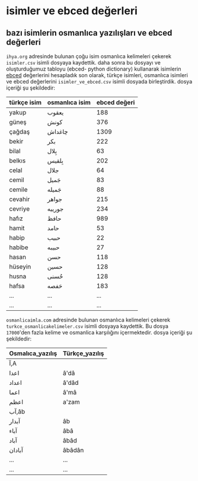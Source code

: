 # isimler ve ebced değerleri
## bazı isimlerin osmanlıca yazılışları ve ebced değerleri

```ihya.org``` adresinde bulunan çoğu isim osmanlıca kelimeleri çekerek ```isimler.csv```  isimli dosyaya kaydettik.
daha sonra bu dosyayı ve oluşturduğumuz tabloyu (ebced- python dictionary) kullanarak isimlerin [ebced](https://tr.wikipedia.org/wiki/Ebced_hesab%C4%B1) değerlerini hesapladık
son olarak, türkçe isimleri, osmanlıca isimleri ve ebced değerlerini  ```isimler_ve_ebced.csv``` isimli dosyada birleştirdik.
dosya içeriği şu şekildedir:

|türkçe isim|osmanlıca isim|ebced değeri|
| ------ | ------ | ------ |
|yakup| یعقوب|188|
|güneş| كونش|376|
|çağdaş| چاغداش|1309|
|bekir| بكر|222|
|bilal| بِلال|63|
|belkıs| بِلقیس|202|
|celal| جلال|64|
|cemil| جَمیل|83|
|cemile| جَمیله|88|
|cevahir| جواهر|215|
|cevriye| جورييه|234|
|hafız| حافظ|989|
|hamit| حامد|53|
|habip| حبیب|22|
|habibe| حبیبه|27|
|hasan| حسن|118|
|hüseyin| حسین|128|
|husna| حُسنی|128|
|hafsa| حَفصه|183|
|...| ...|...|
|...| ...|...|


```osmanlicaimla.com``` adresinde bulunan osmanlıca kelimeleri çekerek ```turkce_osmanlicakelimeler.csv```  isimli dosyaya kaydettik.
Bu dosya ```17000```'den fazla kelime ve osmanlica karşılığını içermektedir. dosya içeriği şu şekildedir:


|Osmalıca_yazılış|Türkçe_yazılış|
| ------ | ------ |
|آ,A|
|اعدا|â'dâ|
|اعداد|â'dâd|
|اعما|â'mâ|
|اعظم|a'zam|
|آب,âb|
|آبدار|âb|
|آباء|âbâ|
|آباد|âbâd|
|آبادان|âbâdân|
|...| ...|...|
|...| ...|...|

